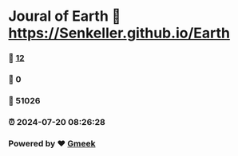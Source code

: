 # Joural of Earth :link: https://Senkeller.github.io/Earth 
### :page_facing_up: [12](https://Senkeller.github.io/Earth/tag.html) 
### :speech_balloon: 0 
### :hibiscus: 51026 
### :alarm_clock: 2024-07-20 08:26:28 
### Powered by :heart: [Gmeek](https://github.com/Meekdai/Gmeek)
